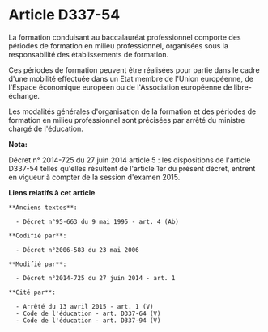 # Article D337-54

La formation conduisant au baccalauréat professionnel comporte des périodes de formation en milieu professionnel, organisées
sous la responsabilité des établissements de formation.

Ces périodes de formation peuvent être réalisées pour partie dans le cadre d'une mobilité effectuée dans un Etat membre de
l'Union européenne, de l'Espace économique européen ou de l'Association européenne de libre-échange. 

Les modalités générales d'organisation de la formation et des périodes de formation en milieu professionnel sont précisées
par arrêté du ministre chargé de l'éducation.

**Nota:**

Décret n° 2014-725 du 27 juin 2014 article 5 : les dispositions de l'article D337-54 telles qu'elles résultent de l'article
1er du présent décret, entrent en vigueur à compter de la session d'examen 2015.

**Liens relatifs à cet article**

	**Anciens textes**:

	  - Décret n°95-663 du 9 mai 1995 - art. 4 (Ab)

	**Codifié par**:

	  - Décret n°2006-583 du 23 mai 2006

	**Modifié par**:

	  - Décret n°2014-725 du 27 juin 2014 - art. 1

	**Cité par**:

	  - Arrêté du 13 avril 2015 - art. 1 (V)
	  - Code de l'éducation - art. D337-64 (V)
	  - Code de l'éducation - art. D337-94 (V)
